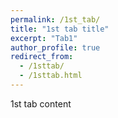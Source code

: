 ```yaml
---
permalink: /1st_tab/
title: "1st tab title"
excerpt: "Tab1"
author_profile: true
redirect_from: 
  - /1sttab/
  - /1sttab.html
---
```


1st tab content